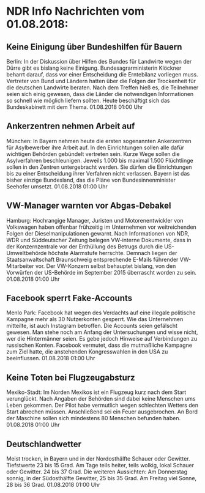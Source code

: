 # NDR Info Nachrichten vom 01.08.2018:


## Keine Einigung über Bundeshilfen für Bauern
Berlin: In der Diskussion über Hilfen des Bundes für Landwirte wegen der Dürre gibt es bislang keine Einigung. Bundesagrarministerin Klöckner beharrt darauf, dass vor einer Entscheidung die Erntebilanz vorliegen muss. Vertreter von Bund und Ländern hatten über die Folgen der Trockenheit für die deutschen Landwirte beraten. Nach dem Treffen hieß es, die Teilnehmer seien sich einig gewesen, dass die Länder die notwendigen Informationen so schnell wie möglich liefern sollten. Heute beschäftigt sich das Bundeskabinett mit dem Thema. 01.08.2018 01:00 Uhr 

## Ankerzentren nehmen Arbeit auf
München: In Bayern nehmen heute die ersten sogenannten Ankerzentren für Asylbewerber ihre Arbeit auf. In den Einrichtungen sollen alle dafür wichtigen Behörden gebündelt vertreten sein. Kurze Wege sollen die Asylverfahren beschleunigen. Jeweils 1.000 bis maximal 1.500 Flüchtlinge sollen in den Zentren untergebracht werden. Sie dürfen die Einrichtungen bis zu einer Entscheidung ihrer Verfahren nicht verlassen. Bayern ist das bisher einzige Bundesland, das die Pläne von Bundesinnenminister Seehofer umsetzt. 01.08.2018 01:00 Uhr 

## VW-Manager warnten vor Abgas-Debakel
Hamburg: Hochrangige Manager, Juristen und Motorenentwickler von Volkswagen haben offenbar frühzeitig im Unternehmen vor weitreichenden Folgen der Dieselmanipulationen gewarnt. Nach Informationen von NDR, WDR und Süddeutscher Zeitung belegen VW-interne Dokumente, dass in der Konzernzentrale vor der Enthüllung des Betrugs durch die US-Umweltbehörde höchste Alarmstufe herrschte. Demnach liegen der Staatsanwaltschaft Braunschweig entsprechende E-Mails führender VW-Mitarbeiter vor. Der VW-Konzern selbst behauptet bislang, von den Vorwürfen der US-Behörde im September 2015 überrascht worden zu sein. 01.08.2018 01:00 Uhr 

## Facebook sperrt Fake-Accounts
Menlo Park: Facebook hat wegen des Verdachts auf eine illegale politische Kampagne mehr als 30 Nutzerkonten gesperrt. Wie das Unternehmen mitteilte, ist auch Instagram betroffen. Die Accounts seien gefälscht gewesen. Man stehe noch am Anfang der Untersuchungen und wisse nicht, wer die Hintermänner seien. Es gebe jedoch Hinweise auf Verbindungen zu russischen Konten. Facebook vermutet, dass die mutmaßliche Kampagne zum Ziel hatte, die anstehenden Kongresswahlen in den USA zu beeinflussen. 01.08.2018 01:00 Uhr 

## Keine Toten bei Flugzeugabsturz
Mexiko-Stadt: Im Norden Mexikos ist ein Flugzeug kurz nach dem Start verunglückt. Nach Angaben der Behörden sind dabei keine Menschen ums Leben gekommen. Der Pilot habe vermutlich wegen schlechten Wetters den Start abrechen müssen. Anschließend sei ein Feuer ausgebrochen. An Bord der Maschine sollen sich mindestens 80 Menschen befunden haben. 01.08.2018 01:00 Uhr 

## Deutschlandwetter
Meist trocken, in Bayern und in der Nordosthälfte Schauer oder Gewitter. Tiefstwerte 23 bis 15 Grad. Am Tage teils heiter, teils wolkig, lokal Schauer oder Gewitter. 24 bis 37 Grad. Die weiteren Aussichten: Am Donnerstag sonnig, in der Südosthälfte Gewitter, 25 bis 35 Grad. Am Freitag viel Sonne, 28 bis 36 Grad. 01.08.2018 01:00 Uhr 

